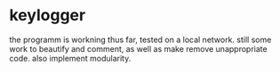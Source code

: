 # keylogger
the programm is workning thus far, tested on a local network.
still some work to beautify and comment, as well as make remove unappropriate code.
also implement modularity.
